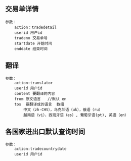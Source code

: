## 交易单详情
	参数：
		action：tradedetail
		userid 用户id
		tradeno 交易单号
		startdate 开始时间
		enddate 结束时间

## 翻译
	参数：
		action:translator
		userid 用户id
		content 要翻译的内容
		from 原文语言   //默认 en
		tos  要翻译成的语言  数组
			中文（zh-CHS），乌克兰语（uk），俄语（ru）
		 	越南语（vi），西班牙语（es）, 葡萄牙语(pt), 英语（en）

## 各国家进出口默认查询时间
	参数：
		action:tradecountrydate
		userid 用户id
		
